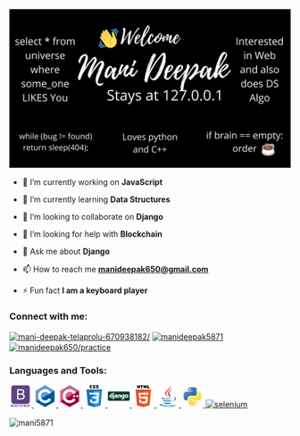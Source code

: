 <img src = "https://github.com/Mani5871/Mani5871/blob/main/Heading(1).png">
<!-- <h1 align="center">Hi 👋, I'm Mani Deepak</h1>
<h2 align="center">A enthustiastic student seeking opportunities for software developer role from India</h2> -->

- 🔭 I’m currently working on **JavaScript**

- 🌱 I’m currently learning **Data Structures**

- 👯 I’m looking to collaborate on **Django**

- 🤝 I’m looking for help with **Blockchain**

- 💬 Ask me about **Django**

- 📫 How to reach me **manideepak650@gmail.com**

- ⚡ Fun fact **I am a keyboard player**

<h3 align="left">Connect with me:</h3>
<p align="left">
<a href="https://linkedin.com/in/mani-deepak-telaprolu-670938182/" target="blank"><img align="center" src="https://raw.githubusercontent.com/rahuldkjain/github-profile-readme-generator/master/src/images/icons/Social/linked-in-alt.svg" alt="mani-deepak-telaprolu-670938182/" height="30" width="40" /></a>
<a href="https://instagram.com/manideepak5871" target="blank"><img align="center" src="https://raw.githubusercontent.com/rahuldkjain/github-profile-readme-generator/master/src/images/icons/Social/instagram.svg" alt="manideepak5871" height="30" width="40" /></a>
<a href="https://auth.geeksforgeeks.org/user/manideepak650/practice" target="blank"><img align="center" src="https://raw.githubusercontent.com/rahuldkjain/github-profile-readme-generator/master/src/images/icons/Social/geeks-for-geeks.svg" alt="manideepak650/practice" height="30" width="40" /></a>
</p>

<h3 align="left">Languages and Tools:</h3>
<p align="left"> <a href="https://getbootstrap.com" target="_blank"> <img src="https://raw.githubusercontent.com/devicons/devicon/master/icons/bootstrap/bootstrap-plain-wordmark.svg" alt="bootstrap" width="40" height="40"/> </a> <a href="https://www.cprogramming.com/" target="_blank"> <img src="https://raw.githubusercontent.com/devicons/devicon/master/icons/c/c-original.svg" alt="c" width="40" height="40"/> </a> <a href="https://www.w3schools.com/cpp/" target="_blank"> <img src="https://raw.githubusercontent.com/devicons/devicon/master/icons/cplusplus/cplusplus-original.svg" alt="cplusplus" width="40" height="40"/> </a> <a href="https://www.w3schools.com/css/" target="_blank"> <img src="https://raw.githubusercontent.com/devicons/devicon/master/icons/css3/css3-original-wordmark.svg" alt="css3" width="40" height="40"/> </a> <a href="https://www.djangoproject.com/" target="_blank"> <img src="https://raw.githubusercontent.com/devicons/devicon/master/icons/django/django-original.svg" alt="django" width="40" height="40"/> </a> <a href="https://www.w3.org/html/" target="_blank"> <img src="https://raw.githubusercontent.com/devicons/devicon/master/icons/html5/html5-original-wordmark.svg" alt="html5" width="40" height="40"/> </a> <a href="https://www.java.com" target="_blank"> <img src="https://raw.githubusercontent.com/devicons/devicon/master/icons/java/java-original.svg" alt="java" width="40" height="40"/> </a> <a href="https://www.python.org" target="_blank"> <img src="https://raw.githubusercontent.com/devicons/devicon/master/icons/python/python-original.svg" alt="python" width="40" height="40"/> </a> <a href="https://www.selenium.dev" target="_blank"> <img src="https://raw.githubusercontent.com/detain/svg-logos/780f25886640cef088af994181646db2f6b1a3f8/svg/selenium-logo.svg" alt="selenium" width="40" height="40"/> </a> </p>

<p><img align="center" src="https://github-readme-stats.vercel.app/api/top-langs?username=mani5871&show_icons=true&locale=en&layout=compact" alt="mani5871" /></p>

